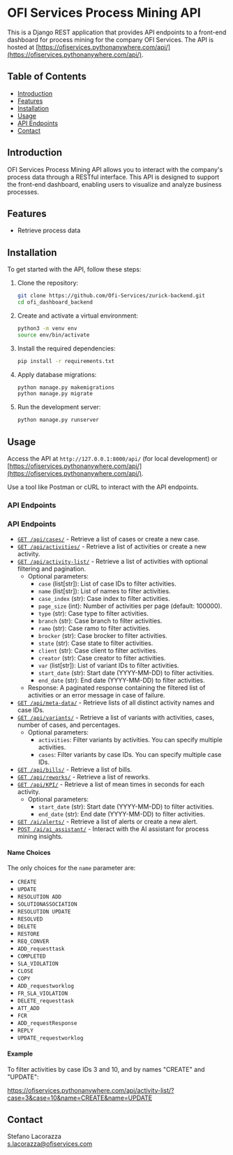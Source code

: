 # OFI Services Process Mining API

This is a Django REST application that provides API endpoints to a front-end dashboard for process mining for the company OFI Services. The API is hosted at [https://ofiservices.pythonanywhere.com/api/](https://ofiservices.pythonanywhere.com/api/).

## Table of Contents

- [Introduction](#introduction)
- [Features](#features)
- [Installation](#installation)
- [Usage](#usage)
- [API Endpoints](#api-endpoints)
- [Contact](#contact)

## Introduction

OFI Services Process Mining API allows you to interact with the company's process data through a RESTful interface. This API is designed to support the front-end dashboard, enabling users to visualize and analyze business processes.

## Features

- Retrieve process data

## Installation

To get started with the API, follow these steps:

1. Clone the repository:
    ```bash
    git clone https://github.com/Ofi-Services/zurick-backend.git
    cd ofi_dashboard_backend
    ```

2. Create and activate a virtual environment:
    ```bash
    python3 -m venv env
    source env/bin/activate
    ```

3. Install the required dependencies:
    ```bash
    pip install -r requirements.txt
    ```

4. Apply database migrations:
    ```bash
    python manage.py makemigrations
    python manage.py migrate
    ```

5. Run the development server:
    ```bash
    python manage.py runserver
    ```

## Usage

Access the API at `http://127.0.0.1:8000/api/` (for local development) or [https://ofiservices.pythonanywhere.com/api/](https://ofiservices.pythonanywhere.com/api/).

Use a tool like Postman or cURL to interact with the API endpoints.

### API Endpoints

### API Endpoints
- [`GET /api/cases/`](https://ofiservices.pythonanywhere.com/api/cases/) - Retrieve a list of cases or create a new case.
- [`GET /api/activities/`](https://ofiservices.pythonanywhere.com/api/activities/) - Retrieve a list of activities or create a new activity.
- [`GET /api/activity-list/`](https://ofiservices.pythonanywhere.com/api/activity-list/) - Retrieve a list of activities with optional filtering and pagination.
    - Optional parameters:
        - `case` (list[str]): List of case IDs to filter activities.
        - `name` (list[str]): List of names to filter activities.
        - `case_index` (str): Case index to filter activities.
        - `page_size` (int): Number of activities per page (default: 100000).
        - `type` (str): Case type to filter activities.
        - `branch` (str): Case branch to filter activities.
        - `ramo` (str): Case ramo to filter activities.
        - `brocker` (str): Case brocker to filter activities.
        - `state` (str): Case state to filter activities.
        - `client` (str): Case client to filter activities.
        - `creator` (str): Case creator to filter activities.
        - `var` (list[str]): List of variant IDs to filter activities.
        - `start_date` (str): Start date (YYYY-MM-DD) to filter activities.
        - `end_date` (str): End date (YYYY-MM-DD) to filter activities.
    - Response: A paginated response containing the filtered list of activities or an error message in case of failure.
- [`GET /api/meta-data/`](https://ofiservices.pythonanywhere.com/api/meta-data/) - Retrieve lists of all distinct activity names and case IDs.
- [`GET /api/variants/`](https://ofiservices.pythonanywhere.com/api/variants/) - Retrieve a list of variants with activities, cases, number of cases, and percentages.
    - Optional parameters:
        - `activities`: Filter variants by activities. You can specify multiple activities.
        - `cases`: Filter variants by case IDs. You can specify multiple case IDs.
- [`GET /api/bills/`](https://ofiservices.pythonanywhere.com/api/bills/) - Retrieve a list of bills.
- [`GET /api/reworks/`](https://ofiservices.pythonanywhere.com/api/reworks/) - Retrieve a list of reworks.
- [`GET /api/KPI/`](https://ofiservices.pythonanywhere.com/api/KPI/) - Retrieve a list of mean times in seconds for each activity.
    - Optional parameters:
        - `start_date` (str): Start date (YYYY-MM-DD) to filter activities.
        - `end_date` (str): End date (YYYY-MM-DD) to filter activities.
- [`GET /ai/alerts/`](https://ofiservices.pythonanywhere.com/ai/alerts/) - Retrieve a list of alerts or create a new alert.
- [`POST /ai/ai_assistant/`](https://ofiservices.pythonanywhere.com/ai/ai_assistant/) - Interact with the AI assistant for process mining insights.

#### Name Choices

The only choices for the `name` parameter are:
- `CREATE`
- `UPDATE`
- `RESOLUTION ADD`
- `SOLUTIONASSOCIATION`
- `RESOLUTION UPDATE`
- `RESOLVED`
- `DELETE`
- `RESTORE`
- `REQ_CONVER`
- `ADD_requesttask`
- `COMPLETED`
- `SLA_VIOLATION`
- `CLOSE`
- `COPY`
- `ADD_requestworklog`
- `FR_SLA_VIOLATION`
- `DELETE_requesttask`
- `ATT_ADD`
- `FCR`
- `ADD_requestResponse`
- `REPLY`
- `UPDATE_requestworklog`

#### Example

To filter activities by case IDs 3 and 10, and by names "CREATE" and "UPDATE":

https://ofiservices.pythonanywhere.com/api/activity-list/?case=3&case=10&name=CREATE&name=UPDATE

## Contact

Stefano Lacorazza  
s.lacorazza@ofiservices.com
